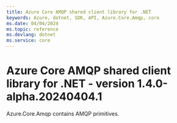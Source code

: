 ```yaml
---
title: Azure Core AMQP shared client library for .NET
keywords: Azure, dotnet, SDK, API, Azure.Core.Amqp, core
ms.date: 04/04/2024
ms.topic: reference
ms.devlang: dotnet
ms.service: core
---
```

# Azure Core AMQP shared client library for .NET - version 1.4.0-alpha.20240404.1 


Azure.Core.Amqp contains AMQP primitives. 

